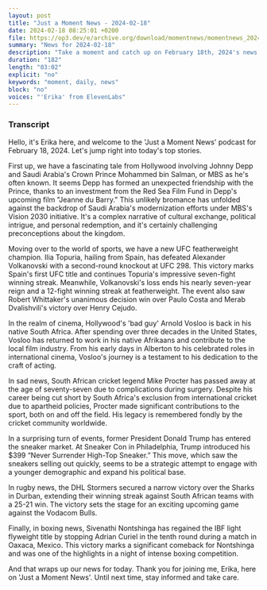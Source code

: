 ```yaml
---
layout: post
title: "Just a Moment News - 2024-02-18"
date: 2024-02-18 08:25:01 +0200
file: https://op3.dev/e/archive.org/download/momentnews/momentnews_2024-02-18.mp3
summary: "News for 2024-02-18"
description: "Take a moment and catch up on February 18th, 2024's news."
duration: "182"
length: "03:02"
explicit: "no"
keywords: "moment, daily, news"
block: "no"
voices: "'Erika' from ElevenLabs"
---
```


### Transcript

Hello, it's Erika here, and welcome to the 'Just a Moment News' podcast for February 18, 2024. Let's jump right into today's top stories.

First up, we have a fascinating tale from Hollywood involving Johnny Depp and Saudi Arabia's Crown Prince Mohammed bin Salman, or MBS as he's often known. It seems Depp has formed an unexpected friendship with the Prince, thanks to an investment from the Red Sea Film Fund in Depp's upcoming film "Jeanne du Barry." This unlikely bromance has unfolded against the backdrop of Saudi Arabia's modernization efforts under MBS's Vision 2030 initiative. It's a complex narrative of cultural exchange, political intrigue, and personal redemption, and it's certainly challenging preconceptions about the kingdom.

Moving over to the world of sports, we have a new UFC featherweight champion. Ilia Topuria, hailing from Spain, has defeated Alexander Volkanovski with a second-round knockout at UFC 298. This victory marks Spain's first UFC title and continues Topuria's impressive seven-fight winning streak. Meanwhile, Volkanovski's loss ends his nearly seven-year reign and a 12-fight winning streak at featherweight. The event also saw Robert Whittaker's unanimous decision win over Paulo Costa and Merab Dvalishvili's victory over Henry Cejudo.

In the realm of cinema, Hollywood's 'bad guy' Arnold Vosloo is back in his native South Africa. After spending over three decades in the United States, Vosloo has returned to work in his native Afrikaans and contribute to the local film industry. From his early days in Alberton to his celebrated roles in international cinema, Vosloo's journey is a testament to his dedication to the craft of acting.

In sad news, South African cricket legend Mike Procter has passed away at the age of seventy-seven due to complications during surgery. Despite his career being cut short by South Africa's exclusion from international cricket due to apartheid policies, Procter made significant contributions to the sport, both on and off the field. His legacy is remembered fondly by the cricket community worldwide.

In a surprising turn of events, former President Donald Trump has entered the sneaker market. At Sneaker Con in Philadelphia, Trump introduced his $399 “Never Surrender High-Top Sneaker.” This move, which saw the sneakers selling out quickly, seems to be a strategic attempt to engage with a younger demographic and expand his political base.

In rugby news, the DHL Stormers secured a narrow victory over the Sharks in Durban, extending their winning streak against South African teams with a 25-21 win. The victory sets the stage for an exciting upcoming game against the Vodacom Bulls.

Finally, in boxing news, Sivenathi Nontshinga has regained the IBF light flyweight title by stopping Adrian Curiel in the tenth round during a match in Oaxaca, Mexico. This victory marks a significant comeback for Nontshinga and was one of the highlights in a night of intense boxing competition.

And that wraps up our news for today. Thank you for joining me, Erika, here on 'Just a Moment News'. Until next time, stay informed and take care.
